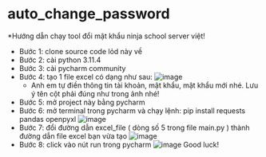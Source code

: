 ﻿# auto_change_password
*Hướng dẫn chạy tool đổi mật khẩu ninja school server việt!

- Bước 1: clone source code lỏd này về
- Bước 2: cài python 3.11.4
- Bước 3: cài pycharm community 
- Bước 4: tạo 1 file excel có dạng như sau:
![image](https://github.com/phuongnam201/auto_change_password/assets/99521352/39bfe052-88c7-43cc-8800-49ec2c49d006) 
  + Anh em tự điền thông tin tài khoản, mật khẩu, mật khẩu mới nhé. Lưu ý tên cột phải đúng như trong ảnh nhé!
- Bước 5: mở project này bằng pycharm
- Bước 6: mở terminal trong pycharm và chạy lệnh: pip install requests pandas openpyxl
![image](https://github.com/phuongnam201/auto_change_password/assets/99521352/fcb4e3b3-314e-4dc4-8b58-d11cb8adf3d7)
- Bước 7: đổi đường dẫn excel_file ( dòng số 5 trong file main.py ) thành đường dẫn file excel bạn vừa tạo
![image](https://github.com/phuongnam201/auto_change_password/assets/99521352/4fe8c673-e2f2-41e0-bb49-4acf1506647f)
- Bước 8: click vào nút run trong pycharm
![image](https://github.com/phuongnam201/auto_change_password/assets/99521352/db8ea33e-b3cc-4e1c-896d-40e236445e41)
Good luck!
